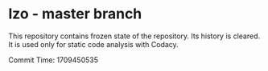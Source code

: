 # lzo - master branch

This repository contains frozen state of the repository.
Its history is cleared. It is used only for static code
analysis with Codacy.

Commit Time: 1709450535